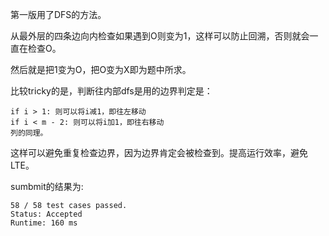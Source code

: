 第一版用了DFS的方法。

从最外层的四条边向内检查如果遇到O则变为1，这样可以防止回溯，否则就会一直在检查O。

然后就是把1变为O，把O变为X即为题中所求。

比较tricky的是，判断往内部dfs是用的边界判定是：

    if i > 1: 则可以将i减1，即往左移动
    if i < m - 2: 则可以将i加1，即往右移动
    列的同理。

这样可以避免重复检查边界，因为边界肯定会被检查到。提高运行效率，避免LTE。

sumbmit的结果为:
```
58 / 58 test cases passed.
Status: Accepted
Runtime: 160 ms
```
